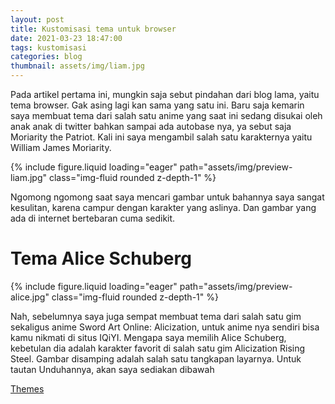 ```yaml
---
layout: post
title: Kustomisasi tema untuk browser
date: 2021-03-23 18:47:00
tags: kustomisasi
categories: blog
thumbnail: assets/img/liam.jpg
---
```


Pada artikel pertama ini, mungkin saja sebut pindahan dari blog lama, yaitu tema browser. Gak asing lagi kan sama yang satu ini. Baru saja kemarin saya membuat tema dari salah satu anime yang saat ini sedang disukai oleh anak anak di twitter bahkan sampai ada autobase nya, ya sebut saja Moriarity the Patriot. Kali ini saya mengambil salah satu karakternya yaitu William James Moriarity.

<div class="row mt-3">
    <div class="col-sm mt-3 mt-md-0">
        {% include figure.liquid loading="eager" path="assets/img/preview-liam.jpg" class="img-fluid rounded z-depth-1" %}
    </div>
</div>

Ngomong ngomong saat saya mencari gambar untuk bahannya saya sangat kesulitan, karena campur dengan karakter yang aslinya. Dan gambar yang ada di internet bertebaran cuma sedikit.

# Tema Alice Schuberg

<div class="row mt-3">
    <div class="col-sm mt-3 mt-md-0">
        {% include figure.liquid loading="eager" path="assets/img/preview-alice.jpg" class="img-fluid rounded z-depth-1" %}
    </div>
</div>

Nah, sebelumnya saya juga sempat membuat tema dari salah satu gim sekaligus anime Sword Art Online: Alicization, untuk anime nya sendiri bisa kamu nikmati di situs IQiYI. Mengapa saya memilih Alice Schuberg, kebetulan dia adalah karakter favorit di salah satu gim Alicization Rising Steel. Gambar disamping adalah salah satu tangkapan layarnya. Untuk tautan Unduhannya, akan saya sediakan dibawah

[Themes](https://github.com/naturbrilian/Chrome-Themes)
